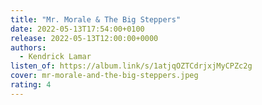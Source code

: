 ```yaml
---
title: "Mr. Morale & The Big Steppers"
date: 2022-05-13T17:54:00+0100
release: 2022-05-13T12:00:00+0000
authors:
  - Kendrick Lamar
listen_of: https://album.link/s/1atjqOZTCdrjxjMyCPZc2g
cover: mr-morale-and-the-big-steppers.jpeg
rating: 4
---
```

